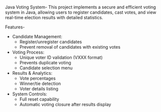 Java Voting System- This project implements a secure and efficient voting system in Java, allowing users to register candidates, cast votes, and view real-time election results with detailed statistics.

Features-
* Candidate Management:
  * Register/unregister candidates
  * Prevent removal of candidates with existing votes
* Voting Process:
  * Unique voter ID validation (VXXX format)
  * Prevents duplicate voting
  * Candidate selection menu
* Results & Analytics:
  * Vote percentages
  * Winner/tie detection
  * Voter details listing
* System Controls:
  * Full reset capability
  * Automatic voting closure after results display
